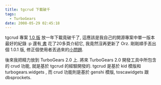 ```yaml
---
title: tgcrud 下載破千
tags:
  - TurboGears
date: 2008-05-29 02:45:18
---
```


tgcrud 專案 [1.0 版](http://pypi.python.org/pypi/tgcrud/1.0) 放一年下載竟破千了, 這應該是我自己的開源專案中單一版本最好的紀錄 :p
還有[ 書](http://www.amazon.com/Professional-Python-Frameworks-Programming-Turbogears/dp/0470138092/ref=sr_1_1?ie=UTF8&amp;s=books&amp;qid=1212028661&amp;sr=8-1) 花了20多頁介紹它, 我竟然沒再更新了 Orz.
剛剛順手丟出個 1.0.1 版, 修正個使用者丟過來的[小問題](http://trac.turbogears.org/changeset/4606).

後來我把精力放到 TurboGears 2.0 上. 將來 TurboGears 2.0 開發工具中所包含的 crud 功能,
就是基於 tgcrud 的經驗開發的. tgcrud 是基於 kid 模版和 turbogears.widgets , 而 crud 功能則是基於 genshi 模版, toscawidgets 跟 dbsprockets.